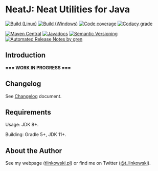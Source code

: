 # NeatJ: Neat Utilities for Java

[![Build (Linux)](https://img.shields.io/travis/com/tlinkowski/NeatJ/master?logo=linux)](https://travis-ci.com/tlinkowski/NeatJ)
[![Build (Windows)](https://img.shields.io/appveyor/ci/tlinkowski/NeatJ/master?logo=windows)](https://ci.appveyor.com/project/tlinkowski/NeatJ/branch/master)
[![Code coverage](https://img.shields.io/codecov/c/github/tlinkowski/NeatJ)](https://codecov.io/gh/tlinkowski/NeatJ)
[![Codacy grade](https://img.shields.io/codacy/grade/9ede8f07375c46dbab3fcfc3280c44ce)](https://app.codacy.com/project/tlinkowski/NeatJ/dashboard)

[![Maven Central](https://img.shields.io/maven-central/v/pl.tlinkowski.neatj/pl.tlinkowski.neatj.core?label=Maven%20Central)](https://search.maven.org/search?q=g:pl.tlinkowski.neatj)
[![Javadocs](https://javadoc.io/badge/pl.tlinkowski.neatj/pl.tlinkowski.neatj.core.svg?color=blue)](https://javadoc.io/doc/pl.tlinkowski.neatj/pl.tlinkowski.neatj.core)
[![Semantic Versioning](https://img.shields.io/badge/-semantic%20versioning-333333)](https://semver.org/)
[![Automated Release Notes by gren](https://img.shields.io/badge/%F0%9F%A4%96-release%20notes-00B2EE)](https://github-tools.github.io/github-release-notes/)

## Introduction

**=== WORK IN PROGRESS ===**

## Changelog

See [Changelog](CHANGELOG.md) document.

## Requirements

Usage: JDK 8+.

Building: Gradle 5+, JDK 11+.

## About the Author

See my webpage ([tlinkowski.pl](https://tlinkowski.pl/)) or
find me on Twitter ([@t_linkowski](https://twitter.com/t_linkowski)).
